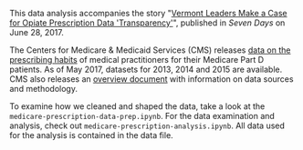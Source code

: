 This data analysis accompanies the story "[Vermont Leaders Make a Case for Opiate Prescription Data 'Transparency'](https://www.sevendaysvt.com/vermont/vermont-leaders-make-a-case-for-opiate-prescription-data-transparency/Content?oid=6476279)", published in *Seven Days* on June 28, 2017.

The Centers for Medicare & Medicaid Services (CMS) releases [data on the prescribing habits](https://data.cms.gov/browse) of medical practitioners for their Medicare Part D patients. As of May 2017, datasets for 2013, 2014 and 2015 are available. CMS also releases an [overview document](https://www.cms.gov/Research-Statistics-Data-and-Systems/Statistics-Trends-and-Reports/Medicare-Provider-Charge-Data/Downloads/Prescriber_Methods.pdf) with information on data sources and methodology.

To examine how we cleaned and shaped the data, take a look at the `medicare-prescription-data-prep.ipynb`. For the data examination and analysis, check out `medicare-prescription-analysis.ipynb`. All data used for the analysis is contained in the data file.